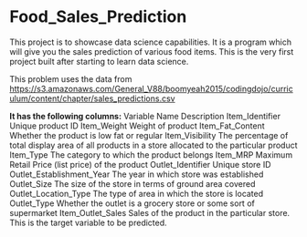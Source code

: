 # Food_Sales_Prediction
This project is to showcase data science capabilities. It is a program which will give you the sales prediction of various food items. This is the very first project built after starting to learn data science.

This problem uses the data from https://s3.amazonaws.com/General_V88/boomyeah2015/codingdojo/curriculum/content/chapter/sales_predictions.csv

**It has the following columns:**
Variable Name	                 Description
Item_Identifier	             Unique product ID
Item_Weight	                 Weight of product
Item_Fat_Content	           Whether the product is low fat or regular
Item_Visibility	             The percentage of total display area of all products in a store allocated to the particular product
Item_Type	                   The category to which the product belongs
Item_MRP	                   Maximum Retail Price (list price) of the product
Outlet_Identifier	           Unique store ID
Outlet_Establishment_Year	   The year in which store was established
Outlet_Size	                 The size of the store in terms of ground area covered
Outlet_Location_Type	       The type of area in which the store is located
Outlet_Type	                 Whether the outlet is a grocery store or some sort of supermarket
Item_Outlet_Sales	           Sales of the product in the particular store. This is the target variable to be predicted.

